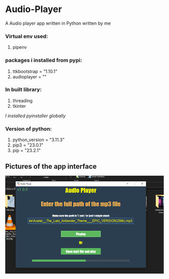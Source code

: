 # Audio-Player
A Audio player app written in Python written by me

### Virtual env used:
1. pipenv

### packages i installed from pypi:
1. ttkbootstrap = "1.10.1"
2. audioplayer = ""

### In built library:
1. threading
2. tkinter

*I installed pyinstaller globally*

### Version of python:
1. python_version = "3.11.3"
2. pip3 = "23.0.1"
3. pip = "23.2.1"

## Pictures of the app interface

![alt text](Capture.PNG)

